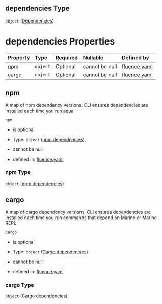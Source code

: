 ## dependencies Type

`object` ([Dependencies](fluence-properties-dependencies.md))

# dependencies Properties

| Property        | Type     | Required | Nullable       | Defined by                                                                                                                                                            |
| :-------------- | :------- | :------- | :------------- | :-------------------------------------------------------------------------------------------------------------------------------------------------------------------- |
| [npm](#npm)     | `object` | Optional | cannot be null | [fluence.yaml](fluence-properties-dependencies-properties-npm-dependencies.md "https://fluence.dev/schemas/fluence.yaml#/properties/dependencies/properties/npm")     |
| [cargo](#cargo) | `object` | Optional | cannot be null | [fluence.yaml](fluence-properties-dependencies-properties-cargo-dependencies.md "https://fluence.dev/schemas/fluence.yaml#/properties/dependencies/properties/cargo") |

## npm

A map of npm dependency versions. CLI ensures dependencies are installed each time you run aqua

`npm`

*   is optional

*   Type: `object` ([npm dependencies](fluence-properties-dependencies-properties-npm-dependencies.md))

*   cannot be null

*   defined in: [fluence.yaml](fluence-properties-dependencies-properties-npm-dependencies.md "https://fluence.dev/schemas/fluence.yaml#/properties/dependencies/properties/npm")

### npm Type

`object` ([npm dependencies](fluence-properties-dependencies-properties-npm-dependencies.md))

## cargo

A map of cargo dependency versions. CLI ensures dependencies are installed each time you run commands that depend on Marine or Marine REPL

`cargo`

*   is optional

*   Type: `object` ([Cargo dependencies](fluence-properties-dependencies-properties-cargo-dependencies.md))

*   cannot be null

*   defined in: [fluence.yaml](fluence-properties-dependencies-properties-cargo-dependencies.md "https://fluence.dev/schemas/fluence.yaml#/properties/dependencies/properties/cargo")

### cargo Type

`object` ([Cargo dependencies](fluence-properties-dependencies-properties-cargo-dependencies.md))
